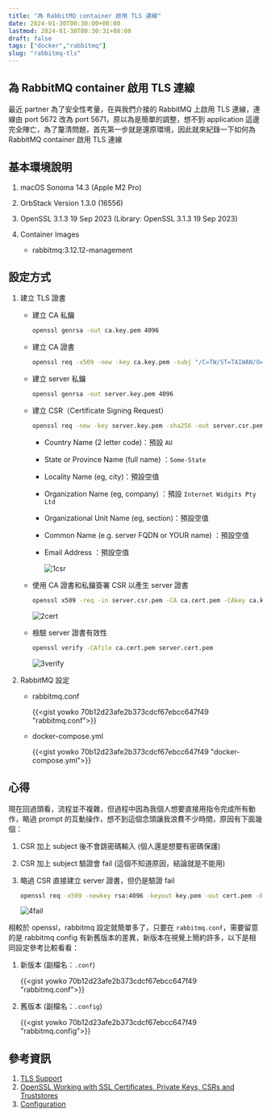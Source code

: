 ```yaml
---
title: "為 RabbitMQ container 啟用 TLS 連線"
date: 2024-01-30T00:30:00+08:00
lastmod: 2024-01-30T00:30:31+08:00
draft: false
tags: ["docker","rabbitmq"]
slug: "rabbitmq-tls"
---
```


## 為 RabbitMQ container 啟用 TLS 連線

最近 partner 為了安全性考量，在與我們介接的 RabbitMQ 上啟用 TLS 連線，連線由 port 5672 改為 port 5671，原以為是簡單的調整，想不到 application 這邊完全陣亡，為了釐清問題，首先第一步就是還原環境，因此就來紀錄一下如何為 RabbitMQ container 啟用 TLS 連線

## 基本環境說明

1. macOS Sonoma 14.3 (Apple M2 Pro)
2. OrbStack Version 1.3.0 (16556)
3. OpenSSL 3.1.3 19 Sep 2023 (Library: OpenSSL 3.1.3 19 Sep 2023)
4. Container Images

    - rabbitmq:3.12.12-management

## 設定方式

1. 建立 TLS 證書

    - 建立 CA 私鑰

        ```bash
        openssl genrsa -out ca.key.pem 4096
        ```

    - 建立 CA 證書

        ```bash
        openssl req -x509 -new -key ca.key.pem -subj "/C=TW/ST=TAIWAN/O=yowko" -sha256 -days 365 -out ca.cert.pem
        ```

    - 建立 server 私鑰

        ```bash
        openssl genrsa -out server.key.pem 4096
        ```

    - 建立 CSR（Certificate Signing Request）

        ```bash
        openssl req -new -key server.key.pem -sha256 -out server.csr.pem
        ```

        - Country Name (2 letter code)：預設 `AU`
        - State or Province Name (full name) ：`Some-State`
        - Locality Name (eg, city)：預設空值
        - Organization Name (eg, company) ：預設 `Internet Widgits Pty Ltd`
        - Organizational Unit Name (eg, section)：預設空值
        - Common Name (e.g. server FQDN or YOUR name) ：預設空值
        - Email Address ：預設空值

            ![1csr](https://github.com/yowko/picsbed/assets/3851540/b5902133-6b3b-421f-a095-56c5475e6a0f)

    - 使用 CA 證書和私鑰簽署 CSR 以產生 server 證書

        ```bash
        openssl x509 -req -in server.csr.pem -CA ca.cert.pem -CAkey ca.key.pem -sha256 -days 365 -out server.cert.pem
        ```

        ![2cert](https://github.com/yowko/picsbed/assets/3851540/8cd043e5-ce57-4a90-9b6c-6cd48b5f3063)

    - 檢驗 server 證書有效性

        ```bash
        openssl verify -CAfile ca.cert.pem server.cert.pem
        ```

        ![3verify](https://github.com/yowko/picsbed/assets/3851540/141ac964-6175-42c0-a2e6-f70b172fdfd2)

2. RabbitMQ 設定

    - rabbitmq.conf

        {{<gist yowko 70b12d23afe2b373cdcf67ebcc647f49 "rabbitmq.conf">}}

    - docker-compose.yml

        {{<gist yowko 70b12d23afe2b373cdcf67ebcc647f49 "docker-compose.yml">}}

## 心得

現在回過頭看，流程並不複雜，但過程中因為我個人想要直接用指令完成所有動作，略過 prompt 的互動操作，想不到這個念頭讓我浪費不少時間，原因有下面幾個：

1. CSR 加上 subject 後不會跳密碼輸入 (個人還是想要有密碼保護)
2. CSR 加上 subject 驗證會 fail (這個不知道原因，結論就是不能用)
3. 略過 CSR 直接建立 server 證書，但仍是驗證 fail

    ```bash
    openssl req -x509 -newkey rsa:4096 -keyout key.pem -out cert.pem -days 365
    ```

    ![4fail](https://github.com/yowko/picsbed/assets/3851540/104aea81-c20f-4df2-b4f7-8399e86a30db)

相較於 openssl，rabbitmq 設定就簡單多了，只要在 `rabbitmq.conf`，需要留意的是 rabbitmq config 有新舊版本的差異，新版本在視覺上簡約許多，以下是相同設定參考比較看看：

1. 新版本 (副檔名：`.conf`)

    {{<gist yowko 70b12d23afe2b373cdcf67ebcc647f49 "rabbitmq.conf">}}

2. 舊版本 (副檔名：`.config`)

    {{<gist yowko 70b12d23afe2b373cdcf67ebcc647f49 "rabbitmq.config">}}

## 參考資訊

1. [TLS Support](https://www.rabbitmq.com/ssl.html)
2. [OpenSSL Working with SSL Certificates, Private Keys, CSRs and Truststores](https://gist.github.com/mohanpedala/468cf9cef473a8d7610320cff730cdd1#generate-a-self-signed-certificate-from-an-existing-private-key-and-csr)
3. [Configuration](https://www.rabbitmq.com/configure.html#config-file)
